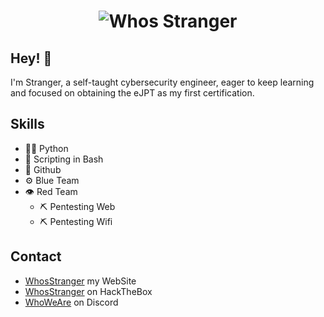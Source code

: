 <h1 align="center" style="max-width: 100%" >
  <img src="https://media2.giphy.com/media/l41Ys4Fb5r8hcPhde/giphy.gif?cid=ecf05e47xho9g3pe0da5jozpscvaduzw05er2pqhflaqguo1&rid=giphy.gif&ct=g" alt="Whos Stranger"/>
</h1>

## Hey! 👋
I'm Stranger, a self-taught cybersecurity engineer, eager to keep learning and focused on obtaining the eJPT as my first certification.

## Skills
- 👨‍💻 Python
- 📡 Scripting in Bash
- 💱 Github
- ⚙️ Blue Team
- 👁️ Red Team
  - ⛏ Pentesting Web
  - ⛏ Pentesting Wifi

## Contact
- [WhosStranger](https://whosstranger.github.io/) my WebSite
- [WhosStranger](https://app.hackthebox.com/profile/805901) on HackTheBox
- [WhoWeAre](https://discord.gg/guJrpySjJZ) on Discord
